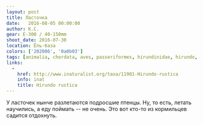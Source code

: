 ```yaml
---
layout: post
title: Ласточка
date:   2016-08-05 00:00:00
author: К.С.
gear: E-300 / 40-150mm
shoot_date: 2016-07-30
location: Ёль-база
colors: ['202006', '0a0b03']
tags: [animalia, chordata, aves, passeriformes, hirundinidae, hirundo, hirundo rustica]
links:
  -
    href: http://www.inaturalist.org/taxa/11901-Hirundo-rustica
    info: inat
    title: Hirundo rustica
---
```


У ласточек нынче разлетаются подросшие птенцы. Ну, то есть, летать научились, а еду поймать -- не очень. Это вот кто-то из кормильцев садится отдохнуть.
